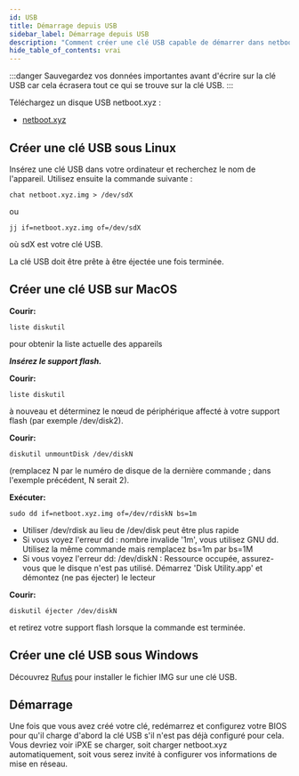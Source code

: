 ```yaml
---
id: USB
title: Démarrage depuis USB
sidebar_label: Démarrage depuis USB
description: "Comment créer une clé USB capable de démarrer dans netboot.xyz"
hide_table_of_contents: vrai
---
```


:::danger
Sauvegardez vos données importantes avant d'écrire sur la clé USB car cela écrasera tout ce qui se trouve sur la clé USB.
:::

Téléchargez un disque USB netboot.xyz :

* [netboot.xyz](https://boot.netboot.xyz/ipxe/netboot.xyz.img)

## Créer une clé USB sous Linux

Insérez une clé USB dans votre ordinateur et recherchez le nom de l'appareil. Utilisez ensuite la commande suivante :

```shell
chat netboot.xyz.img > /dev/sdX
```

ou

```shell
jj if=netboot.xyz.img of=/dev/sdX
```

où sdX est votre clé USB.

La clé USB doit être prête à être éjectée une fois terminée.

## Créer une clé USB sur MacOS

__Courir:__

```shell
liste diskutil
```

pour obtenir la liste actuelle des appareils

___Insérez le support flash.___

__Courir:__

```shell
liste diskutil
```

à nouveau et déterminez le nœud de périphérique affecté à votre support flash (par exemple /dev/disk2).

__Courir:__

```shell
diskutil unmountDisk /dev/diskN
```

(remplacez N par le numéro de disque de la dernière commande ; dans l'exemple précédent, N serait 2).

__Exécuter:__

```shell
sudo dd if=netboot.xyz.img of=/dev/rdiskN bs=1m
```

* Utiliser /dev/rdisk au lieu de /dev/disk peut être plus rapide
* Si vous voyez l'erreur dd : nombre invalide '1m', vous utilisez GNU dd. Utilisez la même commande mais remplacez bs=1m par bs=1M
* Si vous voyez l'erreur dd: /dev/diskN : Ressource occupée, assurez-vous que le disque n'est pas utilisé. Démarrez 'Disk Utility.app' et démontez (ne pas éjecter) le lecteur

__Courir:__

```shell
diskutil éjecter /dev/diskN
```

et retirez votre support flash lorsque la commande est terminée.

## Créer une clé USB sous Windows

Découvrez [Rufus](https://rufus.akeo.ie/) pour installer le fichier IMG sur une clé USB.

## Démarrage

Une fois que vous avez créé votre clé, redémarrez et configurez votre BIOS pour qu'il charge d'abord la clé USB s'il n'est pas déjà configuré pour cela. Vous devriez voir iPXE se charger, soit charger netboot.xyz automatiquement, soit vous serez invité à configurer vos informations de mise en réseau.
